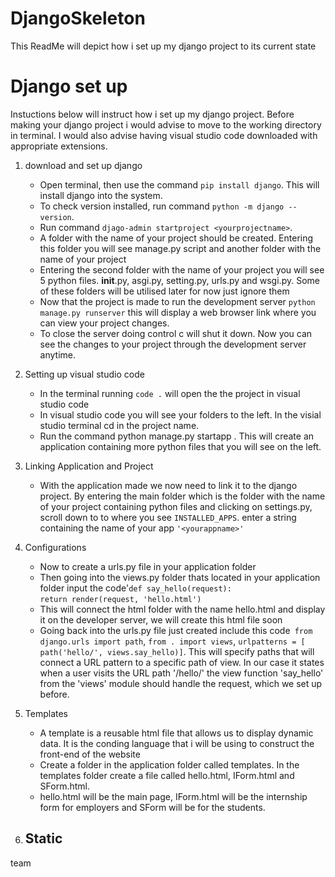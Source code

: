 # DjangoSkeleton
This ReadMe will depict how i set up my django project to its current state
# Django set up
Instuctions below will instruct how i set up my django project. Before making your django project i would advise to move to the working directory in terminal. I would also advise having visual studio code downloaded with appropriate extensions.
1. download and set up django
   - Open terminal, then use the command ```pip install django```. This will install django into the system.
   - To check version installed, run command ```python -m django --version```.
   - Run command  ```djago-admin startproject <yourprojectname>```.
   - A folder with the name of your project should be created. Entering this folder you will see manage.py script and another folder with the name of your project
   - Entering the second folder with the name of your project you will see 5 python files. __init__.py, asgi.py, setting.py, urls.py and wsgi.py. Some of these folders will be      utilised later for now just ignore them
   - Now that the project is made to run the development server ```python manage.py runserver``` this will display a web browser link where you can view your project changes.
   - To close the server doing control c will shut it down. Now you can see the changes to your project through the development server anytime.
2. Setting up visual studio code
   - In the terminal running ```code .``` will open the the project in visual studio code
   - In visual studio code you will see your folders to the left. In the visial studio terminal cd in the project name.
   - Run the command python manage.py startapp <yourappname>. This will create an application containing more python files that you will see on the left.
3. Linking Application and Project
   - With the application made we now need to link it to the django project. By entering the main folder which is the folder with the name of your project containing python         files and clicking on settings.py, scroll down to to where you see ```INSTALLED_APPS```. enter a string containing the name of your app ```'<yourappname>'```

4. Configurations
   - Now to create a urls.py file in your application folder 
   - Then going into the views.py folder thats located in your application folder input the code'```def say_hello(request):```                                               
                                                                                                         ```return render(request, 'hello.html')```
   - This will connect the html folder with the name hello.html and display it on the developer server, we will create this html file soon
   - Going back into the urls.py file just created include this code``` from django.urls import path```, ```from . import views```, ```urlpatterns = [
     path('hello/', views.say_hello)]```. This will specify paths that will connect a URL pattern to a specific path of view. In our case it states when a user visits the URL path '/hello/' the view function 'say_hello' from the 'views' module should handle the request, which we set up before.
5. Templates
   - A template is a reusable html file that allows us to display dynamic       data. It is the conding language that i will be using to construct the       front-end of the website
   - Create a folder in the application folder called templates. In the          templates folder create a file called hello.html, IForm.html and             SForm.html.
   - hello.html will be the main page, IForm.html will be the internship          form for employers and SForm will be for the students.
6. Static
   -



team 